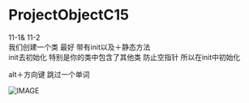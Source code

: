 # ProjectObjectC15<br/>
11-1& 11-2<br/>
我们创建一个类 最好 带有init以及＋静态方法<br/>
init去初始化 特别是你的类中包含了其他类 防止空指针 所以在init中初始化<br/>

alt＋方向键  跳过一个单词<br/>

![IMAGE]()
